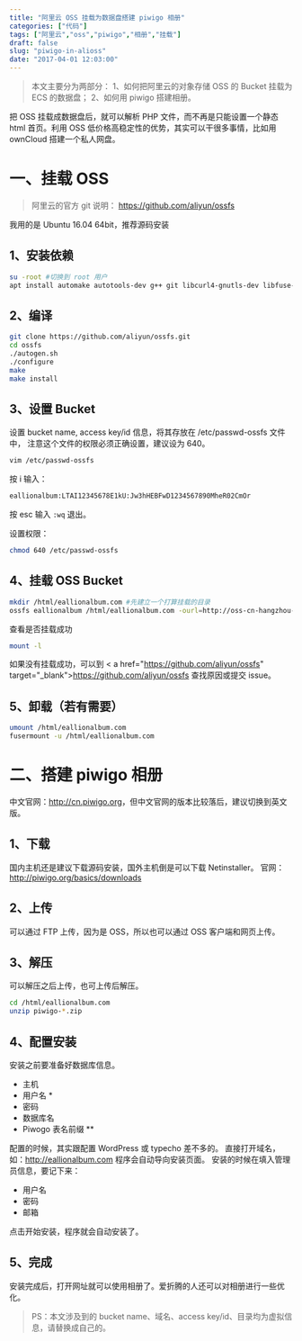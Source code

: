 ```yaml
---
title: "阿里云 OSS 挂载为数据盘搭建 piwigo 相册"
categories: ["代码"]
tags: ["阿里云","oss","piwigo","相册","挂载"]
draft: false
slug: "piwigo-in-alioss"
date: "2017-04-01 12:03:00"
---
```


> 本文主要分为两部分：
> 1、如何把阿里云的对象存储 OSS 的 Bucket 挂载为 ECS 的数据盘；
> 2、如何用 piwigo 搭建相册。

把 OSS 挂载成数据盘后，就可以解析 PHP 文件，而不再是只能设置一个静态 html 首页。利用 OSS 低价格高稳定性的优势，其实可以干很多事情，比如用 ownCloud 搭建一个私人网盘。

一、挂载 OSS
=======

> 阿里云的官方 git 说明： <a href="https://github.com/aliyun/ossfs" target="_blank">https://github.com/aliyun/ossfs</a>

我用的是 Ubuntu 16.04 64bit，推荐源码安装

1、安装依赖
------

```bash
su -root #切换到 root 用户
apt install automake autotools-dev g++ git libcurl4-gnutls-dev libfuse-dev libssl-dev libxml2-dev make pkg-config
```

2、编译
----
```bash
git clone https://github.com/aliyun/ossfs.git
cd ossfs
./autogen.sh
./configure
make
make install
```

3、设置 Bucket
----------

设置 bucket name, access key/id 信息，将其存放在 /etc/passwd-ossfs 文件中， 注意这个文件的权限必须正确设置，建议设为 640。
```bash
vim /etc/passwd-ossfs
```
按 i 输入：
```bash
eallionalbum:LTAI12345678E1kU:Jw3hHEBFwD1234567890MheR02CmOr
```

按 esc 输入 `:wq` 退出。

设置权限：
```bash
chmod 640 /etc/passwd-ossfs
```

4、挂载 OSS Bucket
--------------
```bash
mkdir /html/eallionalbum.com #先建立一个打算挂载的目录
ossfs eallionalbum /html/eallionalbum.com -ourl=http://oss-cn-hangzhou-internal.aliyuncs.com -ouid=1001 -ogid=1001 -o allow_other -o umask=777
```
查看是否挂载成功
```bash
mount -l
```
如果没有挂载成功，可以到 < a href="https://github.com/aliyun/ossfs" target="_blank">https://github.com/aliyun/ossfs</a > 查找原因或提交 issue。

5、卸载（若有需要）
--
```bash
umount /html/eallionalbum.com
fusermount -u /html/eallionalbum.com
```

二、搭建 piwigo 相册
============

中文官网：<a href="http://cn.piwigo.org/" target="_blank">http://cn.piwigo.org</a>，但中文官网的版本比较落后，建议切换到英文版。

1、下载
----------
国内主机还是建议下载源码安装，国外主机倒是可以下载 Netinstaller。
官网：<a href="http://piwigo.org/basics/downloads" target="_blank">http://piwigo.org/basics/downloads</a>

2、上传
----

可以通过 FTP 上传，因为是 OSS，所以也可以通过 OSS 客户端和网页上传。

3、解压
----
可以解压之后上传，也可上传后解压。
```bash
cd /html/eallionalbum.com
unzip piwigo-*.zip
```

4、配置安装
------
安装之前要准备好数据库信息。

 - 主机
 - 用户名 *
 - 密码
 - 数据库名
 - Piwogo 表名前缀 **

配置的时候，其实跟配置 WordPress 或 typecho 差不多的。
直接打开域名，如：http://eallionalbum.com
程序会自动导向安装页面。
安装的时候在填入管理员信息，要记下来：

 - 用户名
 - 密码
 - 邮箱

点击开始安装，程序就会自动安装了。

5、完成
----
安装完成后，打开网址就可以使用相册了。爱折腾的人还可以对相册进行一些优化。

> PS：本文涉及到的 bucket name、域名、access key/id、目录均为虚拟信息，请替换成自己的。

